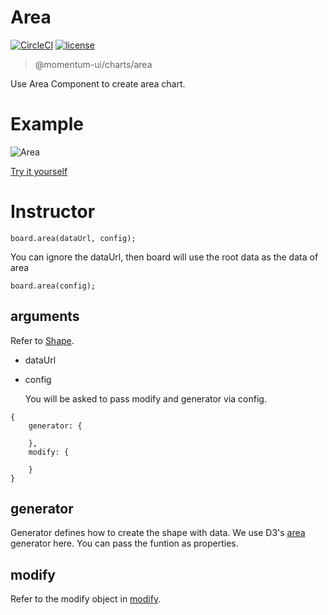 # Area

[![CircleCI](https://img.shields.io/circleci/project/github/momentum-design/momentum-ui/main.svg)](https://circleci.com/gh/momentum-design/momentum-ui/)
[![license](https://img.shields.io/github/license/momentum-design/momentum-ui.svg?color=blueviolet)](https://github.com/momentum-design/momentum-ui/blob/main/charts/LICENSE)

> @momentum-ui/charts/area

Use Area Component to create area chart.

# Example

![Area](https://screenshot.codepen.io/3315115.pooGjMy.small.408ac9ea-d1a7-4e59-883d-3f7f5e8e5cea.png)

[Try it yourself](https://codepen.io/arthusliang/pen/pooGjMy)

# Instructor

```
board.area(dataUrl, config);
```

You can ignore the dataUrl, then board will use the root data as the data of area

```
board.area(config);
```

## arguments

Refer to [Shape](./shape.md).

+ dataUrl

+ config

	You will be asked to pass modify and generator via config.
	
```
{
	generator: {
	
	},
	modify: {
    
	}
}
```

## generator

Generator defines how to create the shape with data. We use D3's [area](https://github.com/d3/d3-shape/blob/v1.3.5/README.md#areas) generator here. You can pass the funtion as properties.

## modify

Refer to the modify object in [modify](../fundamentals/modify.md).

